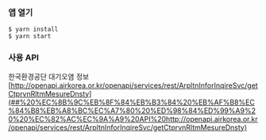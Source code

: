 ### 앱 열기
```
$ yarn install
$ yarn start
```

### 사용 API
한국환경공단 대기오염 정보
[http://openapi.airkorea.or.kr/openapi/services/rest/ArpltnInforInqireSvc/getCtprvnRltmMesureDnsty](##%20%EC%8B%9C%EB%8F%84%EB%B3%84%20%EB%AF%B8%EC%84%B8%EB%A8%BC%EC%A7%80%20%ED%98%84%ED%99%A9%20%20%EC%82%AC%EC%9A%A9%20API%20http://openapi.airkorea.or.kr/openapi/services/rest/ArpltnInforInqireSvc/getCtprvnRltmMesureDnsty)
